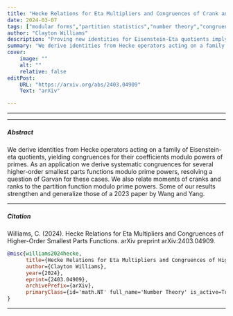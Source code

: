 ```yaml
---
title: "Hecke Relations for Eta Multipliers and Congruences of Crank and Rank Moments."
date: 2024-03-07
tags: ["modular forms","partition statistics","number theory","congruences","hecke operators","eta multiplier"]
author: "Clayton Williams"
description: "Proving new identities for Eisenstein-Eta quotients implying l-adic congruences for partition statistics" 
summary: "We derive identities from Hecke operators acting on a family of Eisenstein-eta quotients, yielding prime-power congruences for coefficients of their coefficients and for various partition statistics. This resolves a question posed by Garvan for higher-order smallest parts functions." 
cover:
    image: ""
    alt: ""
    relative: false
editPost:
    URL: "https://arxiv.org/abs/2403.04909"
    Text: "arXiv"

---
```


---

---

##### Abstract

We derive identities from Hecke operators acting on a family of Eisenstein-eta quotients, yielding congruences for their coefficients modulo powers of primes. As an application we derive systematic congruences for several higher-order smallest parts functions modulo prime powers, resolving a question of Garvan for these cases. We also relate moments of cranks and ranks to the partition function modulo prime powers. Some of our results strengthen and generalize those of a 2023 paper by Wang and Yang. 

----

##### Citation
Williams, C. (2024). Hecke Relations for Eta Multipliers and Congruences of Higher-Order Smallest Parts Functions. arXiv preprint arXiv:2403.04909.

```BibTeX
@misc{williams2024hecke,
      title={Hecke Relations for Eta Multipliers and Congruences of Higher-Order Smallest Parts Functions}, 
      author={Clayton Williams},
      year={2024},
      eprint={2403.04909},
      archivePrefix={arXiv},
      primaryClass={id='math.NT' full_name='Number Theory' is_active=True alt_name=None in_archive='math' is_general=False description='Prime numbers, diophantine equations, analytic number theory, algebraic number theory, arithmetic geometry, Galois theory'}
}
```

---
